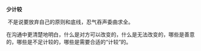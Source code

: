 **少计较**

​	不是说要放弃自己的原则和底线，忍气吞声委曲求全。

​	在沟通中更清楚地明白，什么是对方可以改变的，什么是无法改变的，哪些是善意的，哪些是不足计较的，哪些是需要合适的“计较”的。